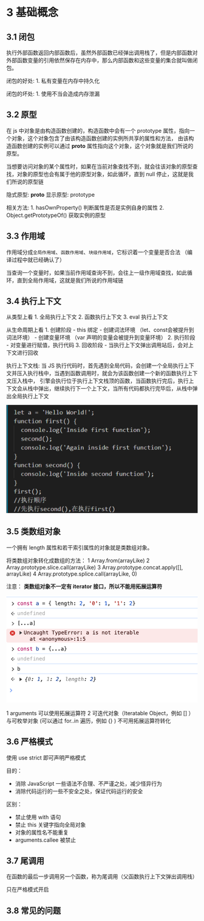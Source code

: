 # 3 基础概念

## 3.1 闭包
执行外部函数返回内部函数后，虽然外部函数已经弹出调用栈了，但是内部函数对外部函数变量的引用依然保存在内存中，那么内部函数和这些变量的集合就叫做闭包。

闭包的好处:
    1. 私有变量在内存中持久化

闭包的坏处:
    1. 使用不当会造成内存泄漏
   
## 3.2 原型
在 js 中对象是由构造函数创建的，构造函数中会有一个 prototype 属性，指向一个对象，这个对象包含了由该构造函数创建的实例所共享的属性和方法，
由该构造函数创建的实例可以通过 __proto__ 属性指向这个对象，这个对象就是我们所说的原型。

当想要访问对象的某个属性时，如果在当前对象查找不到，就会往该对象的原型查找，对象的原型也会有属于他的原型对象，如此循环，直到 null 停止，这就是我们所说的原型链

隐式原型: __proto__
显示原型: prototype

相关方法:
    1. hasOwnProperty() 判断属性是否是实例自身的属性
    2. Object.getPrototypeOf() 获取实例的原型


## 3.3 作用域
作用域分成`全局作用域`、`函数作用域`、`块级作用域`，它标识着一个变量是否合法 （编译过程中就已经确认了）
   
当查询一个变量时，如果当前作用域查询不到，会往上一级作用域查找，如此循环，直到全局作用域，这就是我们所说的作用域链


## 3.4 执行上下文

从类型上看
    1. 全局执行上下文
    2. 函数执行上下文
    3. eval 执行上下文

从生命周期上看
    1. 创建阶段
       - this 绑定
       - 创建词法环境 （let、const会被提升到词法环境）
       - 创建变量环境 （var 声明的变量会被提升到变量环境）
    2. 执行阶段
       - 对变量进行赋值，执行代码
    3. 回收阶段
       - 当执行上下文弹出调用站后，会对上下文进行回收
  
执行上下文栈: 当 JS 执行代码时，首先遇到全局代码，会创建一个全局执行上下文并压入执行栈中，当遇到函数调用时，就会为该函数创建一个新的函数执行上下文压入栈中，
引擎会执行位于执行上下文栈顶的函数，当函数执行完后，执行上下文会从栈中弹出，继续执行下一个上下文，当所有代码都执行完毕后，从栈中弹出全局执行上下文

![执行上下文](./../../public/assets/javaScript基础/4.png)

## 3.5 类数组对象
一个拥有 length 属性和若干索引属性的对象就是类数组对象。

将类数组对象转化成数组的方法：
    1 Array.from(arrayLike)
    2 Array.prototype.slice.call(arrayLike)
    3 Array.prototype.concat.apply([], arrayLike)
    4 Array.prototype.splice.call(arrayLike, 0)
    
注意： **类数组对象不一定有  iterator 接口，所以不能用拓展运算符**

![类数组对象](./../../public/assets/javaScript基础/5.png)

1 arguments 可以使用拓展运算符
2 可迭代对象（Iteratable Object，例如 [] ）与可枚举对象 (可以通过 for..in 遍历，例如 {} ) 不可用拓展运算符转化

## 3.6 严格模式
使用 use strict 即可声明严格模式

目的：
   - 消除 JavaScript 一些语法不合理、不严谨之处，减少怪异行为
   - 消除代码运行的一些不安全之处，保证代码运行的安全

区别：
   - 禁止使用 with 语句
   - 禁止 this 关键字指向全局对象
   - 对象的属性名不能重复
   - arguments.callee 被禁止

## 3.7 尾调用
在函数的最后一步调用另一个函数，称为尾调用（父函数执行上下文弹出调用栈）

只在严格模式开启

## 3.8 常见的问题

